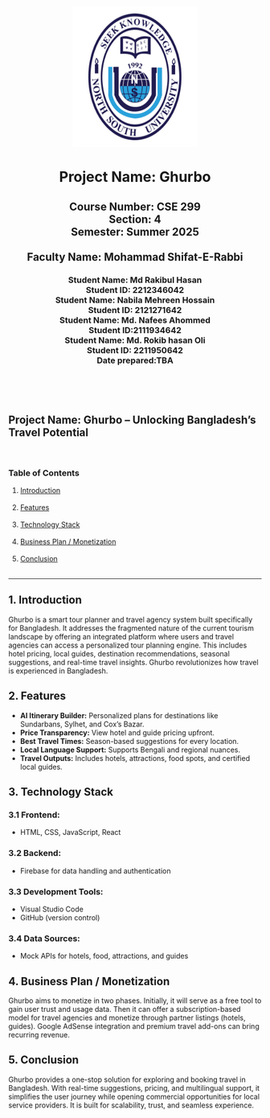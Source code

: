 
<p align="center"> 
  <img width="250" height="280" src="image/NSU_Logo.png">
</p>                                        

<h1 align="center">Project Name: Ghurbo</h1>
<h2 align ="center">Course Number: CSE 299<br>
Section: 4 <br>
Semester: Summer 2025<br><br>
Faculty Name: Mohammad Shifat-E-Rabbi</h2>

<h3 align="center">Student Name: Md Rakibul Hasan<br>
Student ID: 2212346042 <br>
Student Name: Nabila Mehreen Hossain<br>
Student ID: 2121271642<br>
Student Name: Md. Nafees Ahommed<br>
Student ID:2111934642 <br>
Student Name: Md. Rokib hasan Oli<br>
Student ID: 2211950642<br>
Date prepared:TBA </h3><br><br><br>

<h2>Project Name: Ghurbo – Unlocking Bangladesh’s Travel Potential</h2><br>

<h3 id="table-of-contents">Table of Contents</h3>
<ol>
  <a href="#introduction"><li>Introduction</li></a><br>
  <a href="#features"><li>Features</li></a><br>
  <a href="#technology"><li>Technology Stack</li></a><br>
  <a href="#businessplan"><li>Business Plan / Monetization</li></a><br>
  <a href="#conclusion"><li>Conclusion</li></a><br>
</ol>
<hr>

<h2 id="introduction">1. Introduction</h2>
<p>
Ghurbo is a smart tour planner and travel agency system built specifically for Bangladesh. 
It addresses the fragmented nature of the current tourism landscape by offering an integrated platform 
where users and travel agencies can access a personalized tour planning engine. This includes hotel pricing, 
local guides, destination recommendations, seasonal suggestions, and real-time travel insights. 
Ghurbo revolutionizes how travel is experienced in Bangladesh.
</p>

<h2 id="features">2. Features</h2>
<ul>
  <li><strong>AI Itinerary Builder:</strong> Personalized plans for destinations like Sundarbans, Sylhet, and Cox’s Bazar.</li>
  <li><strong>Price Transparency:</strong> View hotel and guide pricing upfront.</li>
  <li><strong>Best Travel Times:</strong> Season-based suggestions for every location.</li>
  <li><strong>Local Language Support:</strong> Supports Bengali and regional nuances.</li>
  <li><strong>Travel Outputs:</strong> Includes hotels, attractions, food spots, and certified local guides.</li>
</ul>

<h2 id="technology">3. Technology Stack</h2>
<h3>3.1 Frontend:</h3>
<ul>
  <li>HTML, CSS, JavaScript, React</li>
</ul>
<h3>3.2 Backend:</h3>
<ul>
  <li>Firebase for data handling and authentication</li>
</ul>
<h3>3.3 Development Tools:</h3>
<ul>
  <li>Visual Studio Code</li>
  <li>GitHub (version control)</li>
</ul>
<h3>3.4 Data Sources:</h3>
<ul>
  <li>Mock APIs for hotels, food, attractions, and guides</li>
</ul>

<h2 id="businessplan">4. Business Plan / Monetization</h2>
<p>
Ghurbo aims to monetize in two phases. Initially, it will serve as a free tool to gain user trust and usage data.
Then it can offer a subscription-based model for travel agencies and monetize through partner listings (hotels, guides).
Google AdSense integration and premium travel add-ons can bring recurring revenue.
</p>

<h2 id="conclusion">5. Conclusion</h2>
<p>
Ghurbo provides a one-stop solution for exploring and booking travel in Bangladesh. 
With real-time suggestions, pricing, and multilingual support, it simplifies the user journey while opening 
commercial opportunities for local service providers. It is built for scalability, trust, and seamless experience.
</p>
